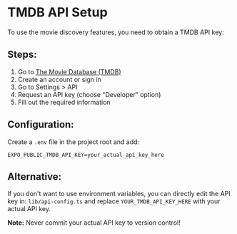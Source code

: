 # TMDB API Setup

To use the movie discovery features, you need to obtain a TMDB API key:

## Steps:

1. Go to [The Movie Database (TMDB)](https://www.themoviedb.org/)
2. Create an account or sign in
3. Go to Settings > API
4. Request an API key (choose "Developer" option)
5. Fill out the required information

## Configuration:

Create a `.env` file in the project root and add:

```
EXPO_PUBLIC_TMDB_API_KEY=your_actual_api_key_here
```

## Alternative:

If you don't want to use environment variables, you can directly edit the API key in:
`lib/api-config.ts` and replace `YOUR_TMDB_API_KEY_HERE` with your actual API key.

**Note:** Never commit your actual API key to version control! 